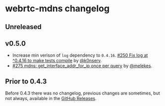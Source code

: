 # webrtc-mdns changelog

## Unreleased

## v0.5.0

* Increase min verison of `log` dependency to `0.4.16`. [#250 Fix log at ^0.4.16 to make tests compile](https://github.com/webrtc-rs/webrtc/pull/250) by [@k0nserv](https://github.com/k0nserv).
* [#275 mdns: get_interface_addr_for_ip once per query](https://github.com/webrtc-rs/webrtc/pull/275) by [@melekes](https://github.com/melekes).


## Prior to 0.4.3

Before 0.4.3 there was no changelog, previous changes are sometimes, but not always, available in the [GitHub Releases](https://github.com/webrtc-rs/mdns/releases).

